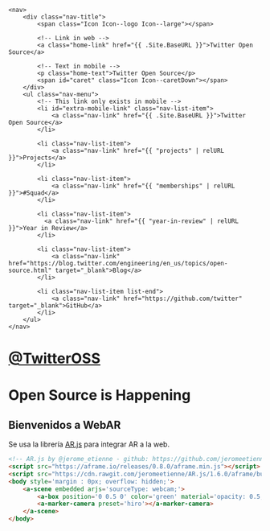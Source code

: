<!-- Navigation Bar -->
    <nav>
        <div class="nav-title">
            <span class="Icon Icon--logo Icon--large"></span>

            <!-- Link in web -->
            <a class="home-link" href="{{ .Site.BaseURL }}">Twitter Open Source</a>

            <!-- Text in mobile -->
            <p class="home-text">Twitter Open Source</p>
            <span id="caret" class="Icon Icon--caretDown"></span>
        </div>
        <ul class="nav-menu">
            <!-- This link only exists in mobile -->
            <li id="extra-mobile-link" class="nav-list-item">
                <a class="nav-link" href="{{ .Site.BaseURL }}">Twitter Open Source</a>
            </li>

            <li class="nav-list-item">
                <a class="nav-link" href="{{ "projects" | relURL }}">Projects</a>
            </li>

            <li class="nav-list-item">
                <a class="nav-link" href="{{ "memberships" | relURL }}">#Squad</a>
            </li>

            <li class="nav-list-item">
              <a class="nav-link" href="{{ "year-in-review" | relURL }}">Year in Review</a>
            </li>

            <li class="nav-list-item">
                <a class="nav-link" href="https://blog.twitter.com/engineering/en_us/topics/open-source.html" target="_blank">Blog</a>
            </li>

            <li class="nav-list-item list-end">
                <a class="nav-link" href="https://github.com/twitter" target="_blank">GitHub</a>
            </li>
        </ul>
    </nav>


<!-- Header -->

<div class="header home-header">
    <div class="Grid container">
        <div id="header-text" class="Grid-cell u-size7of8">
            <h1 class="subheading">
                <a href="https://twitter.com/TwitterOSS" target="_blank">@TwitterOSS</a>
            </h1>
            <h1 class="large-title">Open Source is Happening</h1>
        </div>
    </div>
</div>

## Bienvenidos a WebAR

Se usa la librería [AR.js](https://ar-js-org.github.io/AR.js-Docs/#import-the-library) para integrar AR a la web.


```markdown
<!-- AR.js by @jerome_etienne - github: https://github.com/jeromeetienne/ar.js - info: https://medium.com/arjs/augmented-reality-in-10-lines-of-html-4e193ea9fdbf -->
<script src="https://aframe.io/releases/0.8.0/aframe.min.js"></script>
<script src="https://cdn.rawgit.com/jeromeetienne/AR.js/1.6.0/aframe/build/aframe-ar.js"></script>
<body style='margin : 0px; overflow: hidden;'>
	<a-scene embedded arjs='sourceType: webcam;'>
		<a-box position='0 0.5 0' color='green' material='opacity: 0.5;'></a-box>
		<a-marker-camera preset='hiro'></a-marker-camera>
	</a-scene>
</body>
```
